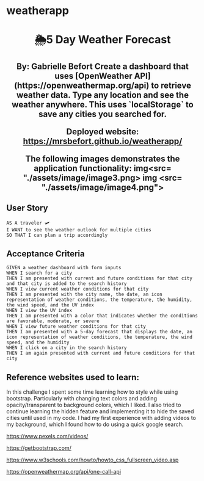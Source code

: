 # weatherapp

<h1 align="center">🌦5 Day Weather Forecast</h1>
<h2 align="center">By: Gabrielle Befort
Create a dashboard that uses [OpenWeather API](https://openweathermap.org/api) to retrieve weather data. Type any location and see the weather anywhere. This uses `localStorage` to save any cities you searched for. 

**Deployed website: https://mrsbefort.github.io/weatherapp/**

The following images demonstrates the application functionality: 
img<src= "./assets/image/image3.png>
img <src= "./assets/image/image4.png">

## User Story
```
AS A traveler 🛩
I WANT to see the weather outlook for multiple cities
SO THAT I can plan a trip accordingly
```

## Acceptance Criteria

```
GIVEN a weather dashboard with form inputs
WHEN I search for a city
THEN I am presented with current and future conditions for that city and that city is added to the search history
WHEN I view current weather conditions for that city
THEN I am presented with the city name, the date, an icon representation of weather conditions, the temperature, the humidity, the wind speed, and the UV index
WHEN I view the UV index
THEN I am presented with a color that indicates whether the conditions are favorable, moderate, or severe
WHEN I view future weather conditions for that city
THEN I am presented with a 5-day forecast that displays the date, an icon representation of weather conditions, the temperature, the wind speed, and the humidity
WHEN I click on a city in the search history
THEN I am again presented with current and future conditions for that city
```



## Reference websites used to learn: 

In this challenge I spent some time learning how to style while using bootstrap. Particularly with changing text colors and adding opacity/transparent to background colors, which I liked. I also tried to continue learning the hidden feature and implementing it to hide the saved cities until used in my code. I had my first experience with adding videos to my background, which I found how to do using a quick google search. 

https://www.pexels.com/videos/

https://getbootstrap.com/ 

https://www.w3schools.com/howto/howto_css_fullscreen_video.asp 

https://openweathermap.org/api/one-call-api 
